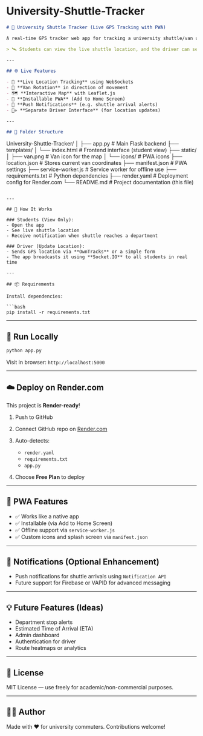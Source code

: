 # University-Shuttle-Tracker

```markdown
# 🚐 University Shuttle Tracker (Live GPS Tracking with PWA)

A real-time GPS tracker web app for tracking a university shuttle/van using **Flask**, **Socket.IO**, **Leaflet.js**, and **Progressive Web App (PWA)** technology.

> 🛰️ Students can view the live shuttle location, and the driver can send updates via OwnTracks or a mobile interface.

---

## 🌐 Live Features

- 📍 **Live Location Tracking** using WebSockets  
- 🧭 **Van Rotation** in direction of movement  
- 🗺️ **Interactive Map** with Leaflet.js  
- 📲 **Installable PWA** (Add to Home Screen)  
- 🔔 **Push Notifications** (e.g. shuttle arrival alerts)  
- 👨‍✈️ **Separate Driver Interface** (for location updates)

---

## 📁 Folder Structure

```

University-Shuttle-Tracker/
│
├── app.py                   # Main Flask backend
├── templates/
│   └── index.html           # Frontend interface (student view)
├── static/
│   ├── van.png              # Van icon for the map
│   └── icons/               # PWA icons
├── location.json            # Stores current van coordinates
├── manifest.json            # PWA settings
├── service-worker.js        # Service worker for offline use
├── requirements.txt         # Python dependencies
├── render.yaml              # Deployment config for Render.com
└── README.md                # Project documentation (this file)

````

---

## 🚀 How It Works

### Students (View Only):
- Open the app
- See live shuttle location
- Receive notification when shuttle reaches a department

### Driver (Update Location):
- Sends GPS location via **OwnTracks** or a simple form
- The app broadcasts it using **Socket.IO** to all students in real time

---

## 📦 Requirements

Install dependencies:

```bash
pip install -r requirements.txt
````

---

## 🔧 Run Locally

```bash
python app.py
```

Visit in browser:
`http://localhost:5000`

---

## ☁️ Deploy on Render.com

This project is **Render-ready**!

1. Push to GitHub
2. Connect GitHub repo on [Render.com](https://render.com/)
3. Auto-detects:

   * `render.yaml`
   * `requirements.txt`
   * `app.py`
4. Choose **Free Plan** to deploy

---

## 📱 PWA Features

* ✅ Works like a native app
* ✅ Installable (via Add to Home Screen)
* ✅ Offline support via `service-worker.js`
* ✅ Custom icons and splash screen via `manifest.json`

---

## 🔔 Notifications (Optional Enhancement)

* Push notifications for shuttle arrivals using `Notification API`
* Future support for Firebase or VAPID for advanced messaging

---

## 💡 Future Features (Ideas)

* Department stop alerts
* Estimated Time of Arrival (ETA)
* Admin dashboard
* Authentication for driver
* Route heatmaps or analytics

---

## 📜 License

MIT License — use freely for academic/non-commercial purposes.

---

## 👨‍💻 Author

Made with ❤️ for university commuters.
Contributions welcome!
